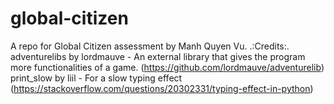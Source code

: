 # global-citizen
A repo for Global Citizen assessment by Manh Quyen Vu.
.:Credits:.
adventurelibs by lordmauve - An external library that gives the program more functionalities of a game. (https://github.com/lordmauve/adventurelib)
print_slow by liil - For a slow typing effect (https://stackoverflow.com/questions/20302331/typing-effect-in-python)
